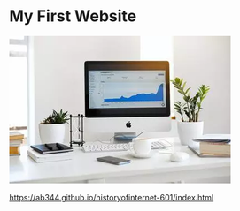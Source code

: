# My First Website 
![photo](https://raw.githubusercontent.com/ab344/historyofinternet-601/main/images/ezgif.com-gif-maker-4.webp)

https://ab344.github.io/historyofinternet-601/index.html
